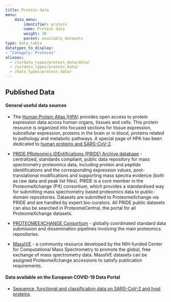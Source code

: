 ```yaml
---
title: Protein data
menu:
    data_menu:
        identifier: protein
        name: Protein data
        weight: 30
        parent: available_datasets
type: data_table
datatypes_to_display:
- "Category: Proteins"
aliases:
  - /sv/data_types/protein_data/data/
  - /sv/data_types/protein_data/
  - /data_types/protein_data/
---
```


## Published Data

#### General useful data sources

* The [Human Protein Atlas (HPA)](https://www.proteinatlas.org)
  provides open access to protein expression data across human organs,
  tissues and cells. This protein resource is organized into focused
  sections for tissue expression, subcellular expression, proteins in
  the brain or in blood, proteins related to pathology and metabolic
  pathways. A special page of HPA has been dedicated to [human proteins and
  SARS-CoV-2](https://www.proteinatlas.org/humanproteome/sars-cov-2).

* [PRIDE PRoteomics IDEntifications (PRIDE) Archive database](https://www.ebi.ac.uk/pride/) - centralized, standards compliant, public data repository for mass spectrometry proteomics data, including protein and peptide identifications and the corresponding expression values, post-translational modifications and supporting mass spectra evidence (both as raw data and peak list files). PRIDE is a core member in the ProteomeXchange (PX) consortium, which provides a standardised way for submitting mass spectrometry based proteomics data to public-domain repositories. Datasets are submitted to ProteomeXchange via PRIDE and are handled by expert bio-curators. All PRIDE public datasets can also be searched in ProteomeCentral, the portal for all ProteomeXchange datasets.

* [PROTEOMEEXCHANGE Consortium](http://www.proteomexchange.org/) - globally coordinated standard data submission and dissemination pipelines involving the main proteomics repositories.

* [MassIVE](https://massive.ucsd.edu/ProteoSAFe/static/massive.jsp) - a community resource developed by the NIH-funded Center for Computational Mass Spectrometry to promote the global, free exchange of mass spectrometry data. MassIVE datasets can be assigned ProteomeXchange accessions to satisfy publication requirements.

#### Data available on the European COVID-19 Data Portal

* [Sequence, functional and classification data on SARS-CoV-2 and host proteins](https://www.covid19dataportal.org/proteins?db=uniprot-covid19)
